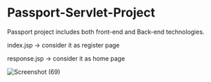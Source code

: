 # Passport-Servlet-Project
Passport project includes both front-end and Back-end technologies.


index.jsp -> consider it as register page 



response.jsp -> consider it as home page

![Screenshot (69)](https://github.com/Prabhakar045/Passport-Servlet-Project/assets/104162322/f9aba43c-da5a-407a-b964-b353301a93b1)

